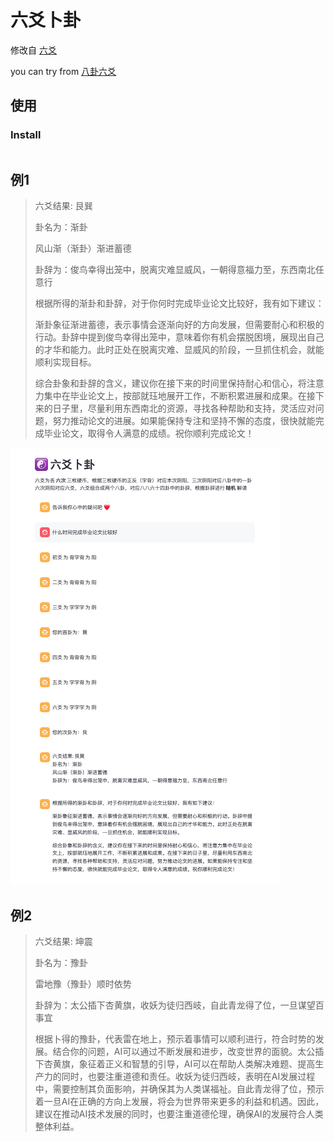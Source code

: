 # 六爻卜卦

修改自 [六爻](https://github.com/RealKai42/liu-yao-divining)

you can try from [八卦六爻](https://bagualiuyao.streamlit.app/)

## 使用

### Install

```shell

```

## 例1

> 六爻结果: 艮巽
> 
> 卦名为：渐卦
> 
> 风山渐（渐卦）渐进蓄德
> 
> 卦辞为：俊鸟幸得出笼中，脱离灾难显威风，一朝得意福力至，东西南北任意行
> 
> 根据所得的渐卦和卦辞，对于你何时完成毕业论文比较好，我有如下建议：
> 
> 渐卦象征渐进蓄德，表示事情会逐渐向好的方向发展，但需要耐心和积极的行动。卦辞中提到俊鸟幸得出笼中，意味着你有机会摆脱困境，展现出自己的才华和能力。此时正处在脱离灾难、显威风的阶段，一旦抓住机会，就能顺利实现目标。
> 
> 综合卦象和卦辞的含义，建议你在接下来的时间里保持耐心和信心，将注意力集中在毕业论文上，按部就珏地展开工作，不断积累进展和成果。在接下来的日子里，尽量利用东西南北的资源，寻找各种帮助和支持，灵活应对问题，努力推动论文的进展。如果能保持专注和坚持不懈的态度，很快就能完成毕业论文，取得令人满意的成绩。祝你顺利完成论文！

![什么时间完成毕业论文比较好](https://raw.githubusercontent.com/erbiaoger/PicGo/main/2024-03-04202407021726644.png)

## 例2

> 六爻结果: 坤震
> 
> 卦名为：豫卦
> 
> 雷地豫（豫卦）顺时依势
> 
> 卦辞为：太公插下杏黄旗，收妖为徒归西岐，自此青龙得了位，一旦谋望百事宜
> 
> 根据卜得的豫卦，代表雷在地上，预示着事情可以顺利进行，符合时势的发展。结合你的问题，AI可以通过不断发展和进步，改变世界的面貌。太公插下杏黄旗，象征着正义和智慧的引导，AI可以在帮助人类解决难题、提高生产力的同时，也要注重道德和责任。收妖为徒归西岐，表明在AI发展过程中，需要控制其负面影响，并确保其为人类谋福祉。自此青龙得了位，预示着一旦AI在正确的方向上发展，将会为世界带来更多的利益和机遇。因此，建议在推动AI技术发展的同时，也要注重道德伦理，确保AI的发展符合人类整体利益。
